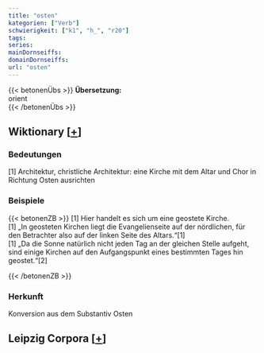 ```yaml
---
title: "osten"
kategorien: ["Verb"]
schwierigkeit: ["k1", "h_", "r20"]
tags:
series:
mainDornseiffs:
domainDornseiffs:
url: "osten"
---
```


{{< betonenÜbs >}}
**Übersetzung:**  
orient  
{{< /betonenÜbs >}}

## Wiktionary [[+](https://de.wiktionary.org/wiki/osten)]

### Bedeutungen
[1] Architektur, christliche Architektur: eine Kirche mit dem Altar und Chor in Richtung Osten ausrichten  

### Beispiele
{{< betonenZB >}}
[1] Hier handelt es sich um eine geostete Kirche.  
[1] „In geosteten Kirchen liegt die Evangelienseite auf der nördlichen, für den Betrachter also auf der linken Seite des Altars.“[1]  
[1] „Da die Sonne natürlich nicht jeden Tag an der gleichen Stelle aufgeht, sind einige Kirchen auf den Aufgangspunkt eines bestimmten Tages hin geostet.“[2]  

{{< /betonenZB >}}
### Herkunft
Konversion aus dem Substantiv Osten  


## Leipzig Corpora [[+](https://corpora.uni-leipzig.de/en/res?word=osten&corpusId=deu_newscrawl-public_2018)]

